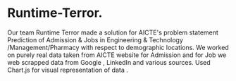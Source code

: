 # Runtime-Terror.
Our team Runtime Terror made a solution for AICTE's problem statement Prediction of Admission & Jobs in Engineering &
Technology /Management/Pharmacy with respect to demographic locations.
We worked on purely real data taken from AICTE website for Admission and for Job we web scrapped data from Google , LinkedIn and various sources.
Used Chart.js for visual representation of data .
